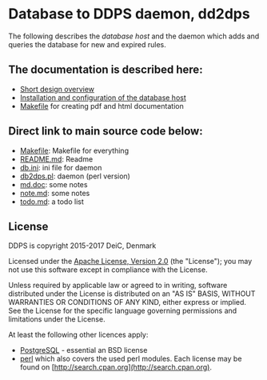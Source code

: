
# Database to DDPS daemon, dd2dps

The following describes the _database host_ and the daemon which adds and
queries the database for new and expired rules.

## The documentation is described here:

  - [Short design overview](docs/ddps-design-short.md)
  - [Installation and configuration of the database host](docs/ddps-database-server-installation.md)
  - [Makefile](docs/Makefile) for creating pdf and html documentation

## Direct link to main source code below:

  - [Makefile](src/Makefile): Makefile for everything
  - [README.md](src/README.md): Readme
  - [db.ini](src/db.ini): ini file for daemon
  - [db2dps.pl](src/db2dps.pl): daemon (perl version)
  - [md.doc](src/md.doc): some notes
  - [note.md](src/note.md): some notes
  - [todo.md](src/todo.md): a todo list

## License

DDPS is copyright 2015-2017 DeiC, Denmark

Licensed under the [Apache License, Version 2.0](http://www.apache.org/licenses/LICENSE-2.0)
(the "License"); you may not use this software except in compliance with the
License.

Unless required by applicable law or agreed to in writing, software distributed
under the License is distributed on an "AS IS" BASIS, WITHOUT WARRANTIES OR
CONDITIONS OF ANY KIND, either express or implied. See the License for the
specific language governing permissions and limitations under the License.

At least the following other licences apply:

  - [PostgreSQL](https://www.postgresql.org/about/licence/) - essential an BSD license
  - [perl](https://dev.perl.org/licenses/) which also covers the used perl modules. Each license
    may be found on [http://search.cpan.org](http://search.cpan.org).

